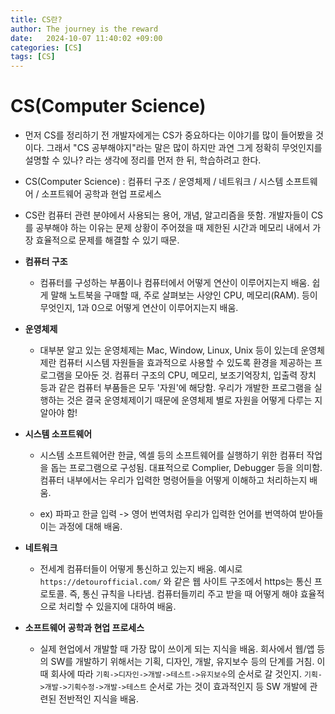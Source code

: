 ```yaml
---
title: CS란?
author: The journey is the reward
date:   2024-10-07 11:40:02 +09:00
categories: [CS]
tags: [CS]
---
```


# CS(Computer Science) 

-  먼저 CS를 정리하기 전 개발자에게는 CS가 중요하다는 이야기를 많이 들어봤을 것이다. 그래서 "CS 공부해야지"라는 말은 많이 하지만 과연 그게 정확히 무엇인지를 설명할 수 있나? 라는 생각에 정리를 먼저 한 뒤, 학습하려고 한다.

- CS(Computer Science) : 컴퓨터 구조 / 운영체제 / 네트워크 / 시스템 소프트웨어 / 소프트웨어 공학과 현업 프로세스

- CS란 컴퓨터 관련 분야에서 사용되는 용어, 개념, 알고리즘을 뜻함. 개발자들이 CS를 공부해야 하는 이유는 문제 상황이 주어졌을 때 제한된 시간과 메모리 내에서 가장 효율적으로 문제를 해결할 수 있기 때문. 

- **컴퓨터 구조**

	- 컴퓨터를 구성하는 부품이나 컴퓨터에서 어떻게 연산이 이루어지는지 배움. 쉽게 말해 노트북을 구매할 때, 주로 살펴보는 사양인 CPU, 메모리(RAM). 등이 무엇인지, 1과 0으로 어떻게 연산이 이루어지는지 배움. 

- **운영체제**

	- 대부분 알고 있는 운영체제는 Mac, Window, Linux, Unix  등이 있는데 운영체제란 컴퓨터 시스템 자원들을 효과적으로 사용할 수 있도록 환경을 제공하는 프로그램을 모아둔 것. 컴퓨터 구조의 CPU, 메모리, 보조기억장치, 입출력 장치 등과 같은 컴퓨터 부품들은 모두 '자원'에 해당함. 우리가 개발한 프로그램을 실행하는 것은 결국 운영체제이기 때문에  운영체제 별로 자원을 어떻게 다루는 지 알아야 함!


- **시스템 소프트웨어**

	- 시스템 소프트웨어란 한글, 엑셀 등의 소프트웨어를 실행하기 위한 컴퓨터 작업을 돕는 프로그램으로 구성됨. 대표적으로 Complier, Debugger 등을 의미함. 컴퓨터 내부에서는 우리가 입력한 명령어들을 어떻게 이해하고 처리하는지 배움. 

	- ex) 파파고 한글 입력 -> 영어 번역처럼 우리가 입력한 언어를 번역하여 받아들이는 과정에 대해 배움.

- **네트워크**

	- 전세계 컴퓨터들이 어떻게 통신하고 있는지 배움. 예시로 `https://detourofficial.com/` 와 같은 웹 사이트 구조에서 https는 통신 프로토콜. 즉, 통신 규칙을 나타냄. 컴퓨터들끼리 주고 받을 때 어떻게 해야 효율적으로 처리할 수 있을지에 대하여 배움.


- **소프트웨어 공학과 현업 프로세스**

	- 실제 현업에서 개발할 때 가장 많이 쓰이게 되는 지식을 배움. 회사에서 웹/앱 등의 SW를 개발하기 위해서는 기획, 디자인, 개발, 유지보수 등의 단계를 거침. 이때 회사에 따라 `기획->디자인->개발->테스트->유지보수`의 순서로 갈 것인지. `기획->개발->기획수정->개발->테스트` 순서로 가는 것이 효과적인지 등  SW 개발에 관련된 전반적인 지식을 배움.

